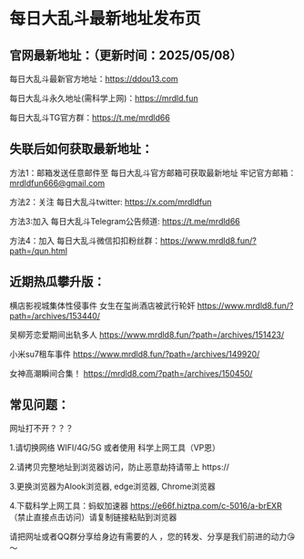 # 每日大乱斗最新地址发布页

官网最新地址：（更新时间：2025/05/08）
-
 每日大乱斗最新官方地址：https://ddou13.com

 每日大乱斗永久地址(需科学上网)：https://mrdld.fun

 每日大乱斗TG官方群：https://t.me/mrdld66

失联后如何获取最新地址：
-
方法1：邮箱发送任意邮件至 每日大乱斗官方邮箱可获取最新地址
牢记官方邮箱：mrdldfun666@gmail.com

方法2：关注 每日大乱斗twitter:  https://x.com/mrdldfun

方法3:加入 每日大乱斗Telegram公告频道: https://t.me/mrdld66

方法4：加入 每日大乱斗微信扣扣粉丝群：https://www.mrdld8.fun/?path=/qun.html

近期热瓜攀升版：
-
横店影视城集体性侵事件 女生在玺尚酒店被武行轮奸 https://www.mrdld8.fun/?path=/archives/153440/

吴柳芳恋爱期间出轨多人 https://www.mrdld8.fun/?path=/archives/151423/

小米su7租车事件 https://www.mrdld8.fun/?path=/archives/149920/

女神高潮瞬间合集！ https://mrdld8.com/?path=/archives/150450/

常见问题：
-
网址打不开？？？

1.请切换网络 WIFI/4G/5G 或者使用 科学上网工具（VP恩）

2.请拷贝完整地址到浏览器访问，防止恶意劫持请带上 https://

3.更换浏览器为Alook浏览器, edge浏览器, Chrome浏览器

4.下载科学上网工具：蚂蚁加速器 https://e66f.hiztpa.com/c-5016/a-brEXR （禁止直接点击访问）请复制链接粘贴到浏览器

请把网址或者QQ群分享给身边有需要的人 ，您的转发、分享是我们前进的动力😘～
